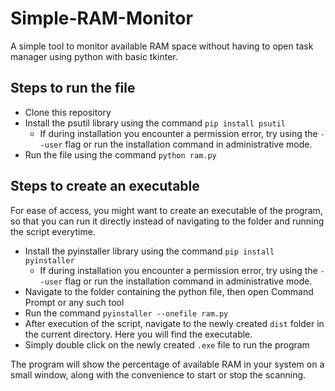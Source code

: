 # Simple-RAM-Monitor
A simple tool to monitor available RAM space without having to open task manager using python with basic tkinter.

## Steps to run the file
* Clone this repository
* Install the psutil library using the command 
`pip install psutil`
  * If during installation you encounter a permission error, try using the `--user` flag or run the installation command in administrative mode.
* Run the file using the command `python ram.py`

## Steps to create an executable
For ease of access, you might want to create an executable of the program, so that you can run it directly instead of navigating to the folder and running the script everytime.
* Install the pyinstaller library using the command `pip install pyinstaller` 
  * If during installation you encounter a permission error, try using the `--user` flag or run the installation command in administrative mode.
* Navigate to the folder containing the python file, then open Command Prompt or any such tool
* Run the command `pyinstaller --onefile ram.py`
* After execution of the script, navigate to the newly created `dist` folder in the current directory. Here you will find the executable.
* Simply double click on the newly created `.exe` file to run the program

The program will show the percentage of available RAM in your system on a small window, along with the convenience to start or stop the scanning.
